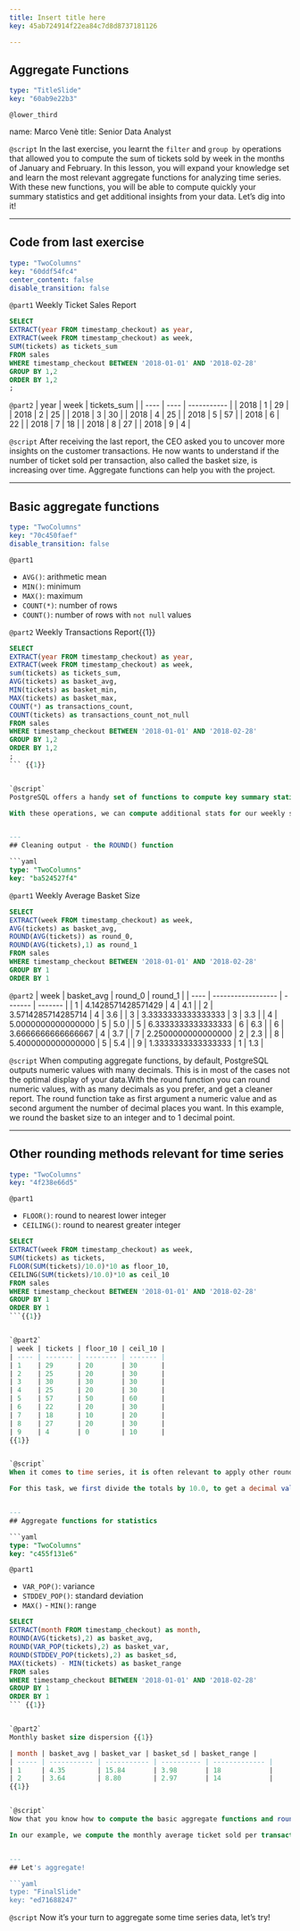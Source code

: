 ```yaml
---
title: Insert title here
key: 45ab724914f22ea84c7d8d8737181126

---
```

## Aggregate Functions

```yaml
type: "TitleSlide"
key: "60ab9e22b3"
```

`@lower_third`

name: Marco Venè
title: Senior Data Analyst


`@script`
In the last exercise, you learnt the ```filter``` and  ```group by``` operations that allowed you to compute the sum of tickets sold by week in the months of January and February. 
In this lesson, you will expand your knowledge set and learn the most relevant aggregate functions for analyzing time series. 
With these new functions, you will be able to compute quickly your summary statistics and get additional insights from your data. Let’s dig into it!


---
## Code from last exercise

```yaml
type: "TwoColumns"
key: "60ddf54fc4"
center_content: false
disable_transition: false
```

`@part1`
Weekly Ticket Sales Report
```sql
SELECT
EXTRACT(year FROM timestamp_checkout) as year,
EXTRACT(week FROM timestamp_checkout) as week,
SUM(tickets) as tickets_sum
FROM sales
WHERE timestamp_checkout BETWEEN '2018-01-01' AND '2018-02-28'
GROUP BY 1,2
ORDER BY 1,2
;
```


`@part2`
| year | week | tickets_sum |
| ---- | ---- | ----------- |
| 2018 | 1    | 29          |
| 2018 | 2    | 25          |
| 2018 | 3    | 30          |
| 2018 | 4    | 25          |
| 2018 | 5    | 57          |
| 2018 | 6    | 22          |
| 2018 | 7    | 18          |
| 2018 | 8    | 27          |
| 2018 | 9    | 4           |


`@script`
After receiving the last report, the CEO asked you to uncover more insights on the customer transactions. 
He now wants to understand if the number of ticket sold per transaction, also called the basket size, is increasing over time. 
Aggregate functions can help you with the project.


---
## Basic aggregate functions

```yaml
type: "TwoColumns"
key: "70c450faef"
disable_transition: false
```

`@part1`
- `AVG()`: arithmetic mean 
- `MIN()`: minimum
- `MAX()`: maximum
- `COUNT(*)`: number of rows
- `COUNT()`: number of rows with `not null` values


`@part2`
Weekly Transactions Report{{1}}

```sql
SELECT
EXTRACT(year FROM timestamp_checkout) as year,
EXTRACT(week FROM timestamp_checkout) as week,
sum(tickets) as tickets_sum,
AVG(tickets) as basket_avg,
MIN(tickets) as basket_min,
MAX(tickets) as basket_max,
COUNT(*) as transactions_count,
COUNT(tickets) as transactions_count_not_null
FROM sales
WHERE timestamp_checkout BETWEEN '2018-01-01' AND '2018-02-28'
GROUP BY 1,2
ORDER BY 1,2
;
``` {{1}}


`@script`
PostgreSQL offers a handy set of functions to compute key summary statistics for a distribution. Here you can see some relevant functions to compute the mean, the most extreme data points, and the count of values in each set. 

With these operations, we can compute additional stats for our weekly sales report and get insights on the trend of number of transactions, basket size and potential outliers.


---
## Cleaning output - the ROUND() function

```yaml
type: "TwoColumns"
key: "ba524527f4"
```

`@part1`
Weekly Average Basket Size

```sql
SELECT
EXTRACT(week FROM timestamp_checkout) as week,
AVG(tickets) as basket_avg,
ROUND(AVG(tickets)) as round_0,
ROUND(AVG(tickets),1) as round_1
FROM sales
WHERE timestamp_checkout BETWEEN '2018-01-01' AND '2018-02-28'
GROUP BY 1
ORDER BY 1
```


`@part2`
| week | basket_avg        | round_0 | round_1 |
| ---- | ------------------ | ------- | ------- |
| 1    | 4.1428571428571429 | 4       | 4.1     |
| 2    | 3.5714285714285714 | 4       | 3.6     |
| 3    | 3.3333333333333333 | 3       | 3.3     |
| 4    | 5.0000000000000000 | 5       | 5.0     |
| 5    | 6.3333333333333333 | 6       | 6.3     |
| 6    | 3.6666666666666667 | 4       | 3.7     |
| 7    | 2.2500000000000000 | 2       | 2.3     |
| 8    | 5.4000000000000000 | 5       | 5.4     |
| 9    | 1.3333333333333333 | 1       | 1.3     |


`@script`
When computing aggregate functions, by default, PostgreSQL outputs numeric values with many decimals. This is in most of the cases not the optimal display of your data.With the round function you can round numeric values, with as many decimals as you prefer, and get a cleaner report. The round function take as first argument a numeric value and as second argument the number of decimal places you want. In this example, we round the basket size to an integer and to 1 decimal point.


---
## Other rounding methods relevant for time series

```yaml
type: "TwoColumns"
key: "4f238e66d5"
```

`@part1`
- `FLOOR()`: round to nearest lower integer 
- `CEILING()`: round to nearest greater integer

```sql
SELECT
EXTRACT(week FROM timestamp_checkout) as week,
SUM(tickets) as tickets,
FLOOR(SUM(tickets)/10.0)*10 as floor_10,
CEILING(SUM(tickets)/10.0)*10 as ceil_10
FROM sales
WHERE timestamp_checkout BETWEEN '2018-01-01' AND '2018-02-28'
GROUP BY 1
ORDER BY 1
```{{1}}


`@part2`
| week | tickets | floor_10 | ceil_10 |
| ---- | ------- | -------- | ------- |
| 1    | 29      | 20       | 30      |
| 2    | 25      | 20       | 30      |
| 3    | 30      | 30       | 30      |
| 4    | 25      | 20       | 30      |
| 5    | 57      | 50       | 60      |
| 6    | 22      | 20       | 30      |
| 7    | 18      | 10       | 20      |
| 8    | 27      | 20       | 30      |
| 9    | 4       | 0        | 10      |
{{1}}


`@script`
When it comes to time series, it is often relevant to apply other rounding methods to your data. For instance, you may want to round your values to the nearest lower or greater integer or to a defined multiple. Let’s say that the finance department wants a report of the total weekly ticket sales, but they are not interested in the exact values, but require the rounded values at a multiple of 10 instead. The floor and ceiling functions, along with some basic arithmetic computation, can help building this report. 

For this task, we first divide the totals by 10.0, to get a decimal value to round, then we apply the floor and ceiling functions, and finally we multiply by 10 again to get the rounded ticket totals to the nearest lower and greater multiples of 10. With this simple workflow, you can round values at any multiple and customize your time series reports.


---
## Aggregate functions for statistics

```yaml
type: "TwoColumns"
key: "c455f131e6"
```

`@part1`
- `VAR_POP()`: variance 
- `STDDEV_POP()`: standard deviation
- `MAX()` - `MIN()`: range


```sql
SELECT
EXTRACT(month FROM timestamp_checkout) as month,
ROUND(AVG(tickets),2) as basket_avg,
ROUND(VAR_POP(tickets),2) as basket_var,
ROUND(STDDEV_POP(tickets),2) as basket_sd,
MAX(tickets) - MIN(tickets) as basket_range
FROM sales
WHERE timestamp_checkout BETWEEN '2018-01-01' AND '2018-02-28'
GROUP BY 1
ORDER BY 1
``` {{1}}


`@part2`
Monthly basket size dispersion {{1}}

| month | basket_avg | basket_var | basket_sd | basket_range |
| ----- | ----------- | ----------- | ---------- | ------------- |
| 1     | 4.35        | 15.84       | 3.98       | 18            |
| 2     | 3.64        | 8.80        | 2.97       | 14            |
{{1}}


`@script`
Now that you know how to compute the basic aggregate functions and round the output for a clean report, it is time to explore another set of summary functions for statistical analysis. The var_pop and stddev_pop functions compute the variance and standard deviation respectively. “Pop” stands for population and distinguishes this set of functions from var_samp and stddev_samp, which compute the variance and standard deviation for the sample. Along with range, which can be computed using the max and min functions, variance and standard deviation are the most important metrics to quantify the dispersion around the mean of a variable.

In our example, we compute the monthly average ticket sold per transaction, together with the data dispersion metrics. With this, we can understand and compare the distribution of basket size in January and February. The CEO is happy with the report, but worried that the basket size is lower in February.


---
## Let's aggregate!

```yaml
type: "FinalSlide"
key: "ed71688247"
```

`@script`
Now it’s your turn to aggregate some time series data, let’s try!

